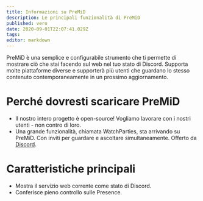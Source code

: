 ```yaml
---
title: Informazioni su PreMiD
description: Le principali funzionalità di PreMiD
published: vero
date: 2020-09-01T22:07:41.029Z
tags:
editor: markdown
---
```


PreMiD è una semplice e configurabile strumento che ti permette di mostrare ciò che stai facendo sul web nel tuo stato di Discord. Supporta molte piattaforme diverse e supporterà più utenti che guardano lo stesso contenuto contemporaneamente in un prossimo aggiornamento.

# Perché dovresti scaricare PreMiD
- Il nostro intero progetto è open-source! Vogliamo lavorare con i nostri utenti - non contro di loro.
- Una grande funzionalità, chiamata WatchParties, sta arrivando su PreMiD. Con inviti per guardare e ascoltare simultaneamente. Offerto da [Discord](https://discordapp.com/).

# Caratteristiche principali
- Mostra il servizio web corrente come stato di Discord.
- Conferisce pieno controllo sulle Presence.